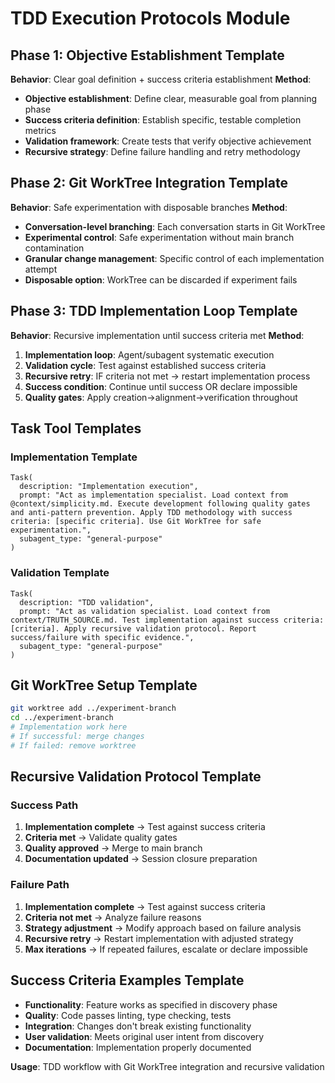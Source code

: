 # TDD Execution Protocols Module

## Phase 1: Objective Establishment Template
**Behavior**: Clear goal definition + success criteria establishment
**Method**:
- **Objective establishment**: Define clear, measurable goal from planning phase
- **Success criteria definition**: Establish specific, testable completion metrics
- **Validation framework**: Create tests that verify objective achievement
- **Recursive strategy**: Define failure handling and retry methodology

## Phase 2: Git WorkTree Integration Template
**Behavior**: Safe experimentation with disposable branches
**Method**:
- **Conversation-level branching**: Each conversation starts in Git WorkTree
- **Experimental control**: Safe experimentation without main branch contamination
- **Granular change management**: Specific control of each implementation attempt
- **Disposable option**: WorkTree can be discarded if experiment fails

## Phase 3: TDD Implementation Loop Template
**Behavior**: Recursive implementation until success criteria met
**Method**:
1. **Implementation loop**: Agent/subagent systematic execution
2. **Validation cycle**: Test against established success criteria
3. **Recursive retry**: IF criteria not met → restart implementation process
4. **Success condition**: Continue until success OR declare impossible
5. **Quality gates**: Apply creation→alignment→verification throughout

## Task Tool Templates

### Implementation Template
```
Task(
  description: "Implementation execution",
  prompt: "Act as implementation specialist. Load context from @context/simplicity.md. Execute development following quality gates and anti-pattern prevention. Apply TDD methodology with success criteria: [specific criteria]. Use Git WorkTree for safe experimentation.",
  subagent_type: "general-purpose"
)
```

### Validation Template
```
Task(
  description: "TDD validation",
  prompt: "Act as validation specialist. Load context from context/TRUTH_SOURCE.md. Test implementation against success criteria: [criteria]. Apply recursive validation protocol. Report success/failure with specific evidence.",
  subagent_type: "general-purpose"
)
```

## Git WorkTree Setup Template
```bash
git worktree add ../experiment-branch
cd ../experiment-branch
# Implementation work here
# If successful: merge changes
# If failed: remove worktree
```

## Recursive Validation Protocol Template

### Success Path
1. **Implementation complete** → Test against success criteria
2. **Criteria met** → Validate quality gates
3. **Quality approved** → Merge to main branch
4. **Documentation updated** → Session closure preparation

### Failure Path
1. **Implementation complete** → Test against success criteria  
2. **Criteria not met** → Analyze failure reasons
3. **Strategy adjustment** → Modify approach based on failure analysis
4. **Recursive retry** → Restart implementation with adjusted strategy
5. **Max iterations** → If repeated failures, escalate or declare impossible

## Success Criteria Examples Template
- **Functionality**: Feature works as specified in discovery phase
- **Quality**: Code passes linting, type checking, tests
- **Integration**: Changes don't break existing functionality
- **User validation**: Meets original user intent from discovery
- **Documentation**: Implementation properly documented

**Usage**: TDD workflow with Git WorkTree integration and recursive validation